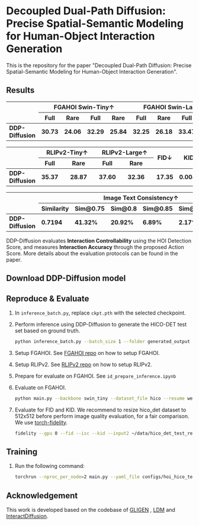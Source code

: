 # Decoupled Dual-Path Diffusion: Precise Spatial-Semantic Modeling for Human-Object Interaction Generation

This is the repository for the paper "Decoupled Dual-Path Diffusion: Precise Spatial-Semantic Modeling for Human-Object Interaction Generation".

## Results

<table>
  <thead>
    <tr>
      <th rowspan="2"> </th>
      <th colspan="4">FGAHOI Swin-Tiny↑</th>
      <th colspan="4">FGAHOI Swin-Large↑</th>
    </tr>
    <tr>
      <th>Full</th><th>Rare</th><th>Full</th><th>Rare</th>
      <th>Full</th><th>Rare</th><th>Full</th><th>Rare</th>
    </tr>
  </thead>
  <tbody>
    <tr>
      <td><strong>DDP-Diffusion</strong></td>
      <td><strong>30.73</strong></td><td><strong>24.06</strong></td><td><strong>32.29</strong></td><td><strong>25.84</strong></td>
      <td><strong>32.25</strong></td><td><strong>26.18</strong></td><td><strong>33.47</strong></td><td><strong>27.52</strong></td>
    </tr>
  </tbody>
</table>

<table>
  <thead>
    <tr>
      <th rowspan="2"> </th>
      <th colspan="4">RLIPv2-Tiny↑</th>
      <th colspan="4">RLIPv2-Large↑</th>
      <th rowspan="2">FID↓</th>
      <th rowspan="2">KID↓</th>
    </tr>
    <tr>
      <th>Full</th><th></th><th>Rare</th><th></th>
      <th>Full</th><th></th><th>Rare</th><th></th>
    </tr>
  </thead>
  <tbody>
    <tr>
      <td><strong>DDP-Diffusion</strong></td>
      <td><strong>35.37</strong></td><td></td><td><strong>28.87</strong></td><td></td>
      <td><strong>37.60</strong></td><td></td><td><strong>32.36</strong></td><td></td>
      <td><strong>17.35</strong></td><td><strong>0.00496</strong></td>
    </tr>
  </tbody>
</table>

  <table>
  <thead>
    <tr>
      <th rowspan="2"> </th>
      <th colspan="6">Image Text Consistency↑</th>
    </tr>
    <tr>
      <th>Similarity</th><th>Sim@0.75</th><th>Sim@0.8</th><th>Sim@0.85</th><th>Sim@0.9</th><th>Sim@0.95</th>
    </tr>
  </thead>
  <tbody>
    <tr>
      <td><strong>DDP-Diffusion</strong></td>
      <td><strong>0.7194</strong></td>
      <td><strong>41.32%</strong></td>
      <td><strong>20.92%</strong></td>
      <td><strong>6.89%</strong></td>
      <td><strong>2.17%</strong></td>
      <td><strong>0.25%</strong></td>
    </tr>
  </tbody>
</table>

DDP-Diffusion evaluates **Interaction Controllability** using the HOI Detection Score, and measures **Interaction Accuracy** through the proposed Action Score. More details about the evaluation protocols can be found in the paper.

## Download  DDP-Diffusion model



## Reproduce & Evaluate

1. In `inference_batch.py`, replace `ckpt.pth` with the selected checkpoint.

2. Perform inference using DDP-Diffusion to generate the HICO-DET test set based on ground truth.

      ```bash
      python inference_batch.py --batch_size 1 --folder generated_output --seed 489 --scheduled-sampling 1.0 --half
      ```

3. Setup FGAHOI. See [FGAHOI repo](https://github.com/xiaomabufei/FGAHOI) on how to setup FGAHOI.

4. Setup RLIPv2. See [RLIPv2 repo](https://github.com/JacobYuan7/RLIPv2?tab=readme-ov-file) on how to setup RLIPv2.

5. Prepare for evaluate on FGAHOI. See `id_prepare_inference.ipynb`

6. Evaluate on FGAHOI.

      ```bash
      python main.py --backbone swin_tiny --dataset_file hico --resume weights/FGAHOI_Tiny.pth --num_verb_classes 117 --num_obj_classes 80 --output_dir logs  --merge --hierarchical_merge --task_merge --eval --hoi_path data/id_generated_output --pretrain_model_path "" --output_dir logs/id-generated-output-t
      ```

7. Evaluate for FID and KID. We recommend to resize hico_det dataset to 512x512 before perform image quality evaluation, for a fair comparison. We use [torch-fidelity](https://github.com/toshas/torch-fidelity).

      ```bash
      fidelity --gpu 0 --fid --isc --kid --input2 ~/data/hico_det_test_resize  --input1 ~/FGAHOI/data/data/id_generated_output/images/test2015
      ```

## Training

1. Run the following command:

      ```bash
      torchrun --nproc_per_node=2 main.py --yaml_file configs/hoi_hico_text.yaml --ckpt <existing_gligen_checkpoint> --name test --batch_size=4 --gradient_accumulation_step 2 --total_iters 500000 --amp true --disable_inference_in_training true --official_ckpt_name <existing SD v1.4/v1.5 checkpoint>
      ```

## Acknowledgement

This work is developed based on the codebase of [GLIGEN](https://github.com/gligen/GLIGEN) , [LDM](https://github.com/CompVis/latent-diffusion) and [InteractDiffusion](https://github.com/jiuntian/interactdiffusion).
